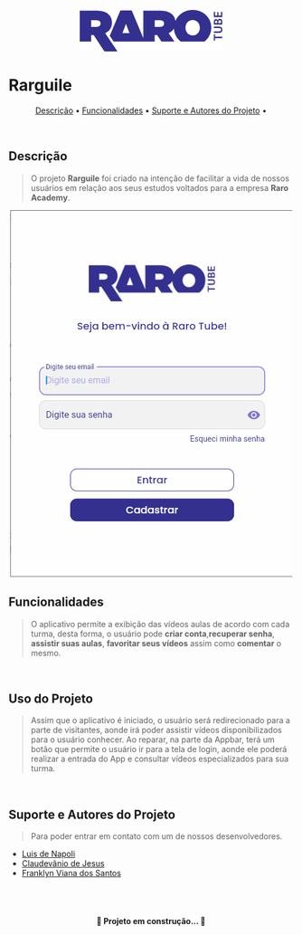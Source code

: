 <p align="center"><img src="screenshots/RaroTube.jpg"></p>

# Rarguile

<p align="center">
 <a href="#description">Descrição</a> •
 <a href="#funcionalidades">Funcionalidades</a> • 
 <a href="#usodoprojeto">Suporte e Autores do Projeto</a> • 
</p><br>

## **Descrição**

> O projeto **Rarguile** foi criado na intenção de facilitar a vida de nossos usuários em relação aos seus estudos voltados para a empresa **Raro Academy**.


<p align="center"><img src="screenshots/loginpage.png"></p>


## **Funcionalidades**

> O aplicativo permite a exibição das vídeos aulas de acordo com cada turma, desta forma, o usuário pode **criar conta**,**recuperar senha**, **assistir suas aulas**, **favoritar seus vídeos** assim como **comentar** o mesmo.

<br>

## **Uso do Projeto**

> Assim que o aplicativo é iniciado, o usuário será redirecionado para a parte de visitantes, aonde irá poder assistir vídeos disponibilizados para o usuário conhecer. Ao reparar, na parte da Appbar, terá um botão que permite o usuário ir para a tela de login, aonde ele poderá realizar a entrada do App e consultar vídeos especializados para sua turma.

<br>

## **Suporte e Autores do Projeto**

> Para poder entrar em contato com um de nossos desenvolvedores.

- [Luis de Napoli](https://www.linkedin.com/in/luisnapoli/)
- [Claudevânio de Jesus](https://www.linkedin.com/in/claudev%C3%A2nio-de-jesus-7a1a90216/)
- [Franklyn Viana dos Santos](https://www.linkedin.com/in/franklyn-viana-dos-santos-553314169/)

<br> <br>

<h4 align="center"> 🚧 Projeto em construção... 🚧 </h4>
<!-- #RarGuile

<b>Olá Nobres guerreiros!</b>

Aqui estamos chegando na nossa finalização de uma grande etapa de nossas vidas, fico extremamente feliz em saber que meus companheiros
irão me acompanhar nesta última aventura de nossa dungeon chamada " Raro Academy ", vamos enfrentar este desafio juntos, e realizar nosso
sonho de entrar no mercado de Dev!

Lembrando caros guerreiros, em nosso atual mundo <a href="https://gitlab.com/thak1996/rarguile">GitLab do projeto</a>, temos uma
observação constante de deuses em nosso mundo: GustaDev, Kaio, Marco, Cristian e Bebeto. Façam uso constante das Issues, lutaremos de forma Magnifica(Codando claro) e reinaremos neste Novo Mundo!

Tutoriais Básicos:<br><br>
Realizei a criação de Issues para trabalharmos! Para está situação, seguiremos da seguinte forma:

- Abrir página principal do <a href="https://gitlab.com/thak1996/rarguile">projeto</a>
- Na esquerda, terá um botão de Issues -> Ao passar o mouse, ele irá exibir uma janela com opções -> Selecione "Painéis"<br>
  Irá exibir uma nova tela, nesta tela teremos painéis como: To do,To dev, Code Review, Testes e Done. <br>
  OBS: Eu Franklyn, irei criar as Issues para serem criadas. Caso queira criar, sinta-se a vontade, me consulte para entender o funcionamento. <br>
- To do <br>
  Esta parte, nada mais é do que a lista de issues que temos a fazer.
- To dev <br>
  Esta parte nada mais é do que as Issues em desenvolvimento pelos participantes do grupo!
- Code Review <br>
  Está é uma das partes mais chatas, será feita a verificação do código.
- Testes <br>
  Está parte é simples, aonde será feito os testes relacionados a implementação da feature que o Code Review está verificando.
- Done <br>
  Esta parte é simples também! É a parte aonde foi feito todos os processos para ser liberado a solicitação do Pull Request/Merge

Agora que Todas as listas estão bem explicativas, irei agora explicar nosso uso diário, durante todo o processo de desenvolvimento
do nosso projeto, irei adicionar Issues relacionadas as coisas que temos para fazer no To Do, desta forma, caso queira " Pegar esta tarefa ",
dê um clique único em cima da Issue, será aberto uma tela do lado direito, está tela irá te informar detalhes sobre a issue, procure por
" Responsável " e selecione " Atribuir a mim ", caso você comece a tarefa, clique na Issue e arraste para To Dev, caso tenha finalizado, mova para Code Review, e na parte de Code Review para frente, será feito por outra pessoa, aonde seu código será verificado, testado e movido para a done caso tudo tenha dado certo! Mas esteja atento, caso seu código esteja incorreto, será atribuida uma nova etiqueta " Reprovado " e será retornada novamente para To Dev!

Mantenha seus Pull e Push sempre em dia, e Mãos a Obra!

OBS: Estou ciente que iremos recriar nosso Readme.me para apresentar o projeto, mas vamos deixar assim por enquanto para auxiliar nossa equipe -->
